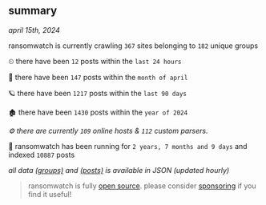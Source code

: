 
## summary
_april 15th, 2024_

ransomwatch is currently crawling `367` sites belonging to `182` unique groups

⏲ there have been `12` posts within the `last 24 hours`

🦈 there have been `147` posts within the `month of april`

🪐 there have been `1217` posts within the `last 90 days`

🏚 there have been `1430` posts within the `year of 2024`

_⚙️ there are currently `109` online hosts & `112` custom parsers._

🦕 ransomwatch has been running for `2 years, 7 months and 9 days` and indexed `10887` posts

_all data  [(groups)](http://ransomwhat.telemetry.ltd/groups) and [(posts)](http://ransomwhat.telemetry.ltd/posts) is available in JSON (updated hourly)_

> ransomwatch is fully [open source](https://github.com/joshhighet/ransomwatch#ransomwatch--). please consider [sponsoring](https://github.com/sponsors/joshhighet) if you find it useful!
